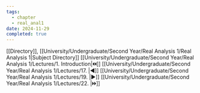 ```yaml
---
tags:
  - chapter
  - real_anal1
date: 2024-11-29
completed: true
---
```

[[Directory]], [[University/Undergraduate/Second Year/Real Analysis 1/Real Analysis 1|Subject Directory]]
[[University/Undergraduate/Second Year/Real Analysis 1/Lectures/1. Introduction|🞀🞀]] [[University/Undergraduate/Second Year/Real Analysis 1/Lectures/17. |◀]] [[University/Undergraduate/Second Year/Real Analysis 1/Lectures/19. |▶]] [[University/Undergraduate/Second Year/Real Analysis 1/Lectures/22. |🞂🞂]]
# 
## 
### 
